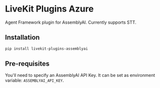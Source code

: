# LiveKit Plugins Azure

Agent Framework plugin for AssemblyAI. Currently supports STT.

## Installation

```bash
pip install livekit-plugins-assemblyai
```

## Pre-requisites

You'll need to specify an AssemblyAI API Key. It can be set as environment variable: `ASSEMBLYAI_API_KEY`.
